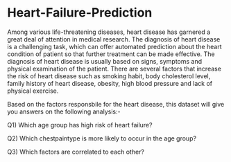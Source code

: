 # Heart-Failure-Prediction

Among various life-threatening diseases, heart disease has garnered a great deal of attention in medical research. The diagnosis of heart disease is a challenging task, which can offer automated prediction about the heart condition of patient so that further treatment can be made effective. The diagnosis of heart disease is usually based on signs, symptoms and physical examination of the patient. There are several factors that increase the risk of heart disease such as smoking habit, body cholesterol level, family history of heart disease, obesity, high blood pressure and lack of physical exercise.

Based on the factors responsbile for the heart disease, this dataset will give you answers on the following analysis:-

Q1) Which age group has high risk of heart failure?

Q2) Which chestpaintype is more likely to occur in the age group?

Q3) Which factors are correlated to each other?
